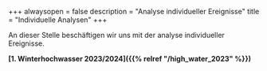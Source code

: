 +++
alwaysopen = false
description = "Analyse individueller Ereignisse"
title = "Individuelle Analysen"
+++

An dieser Stelle beschäftigen wir uns mit der analyse individueller Ereignisse.

**[1. Winterhochwasser 2023/2024]({{% relref "/high_water_2023" %}})**